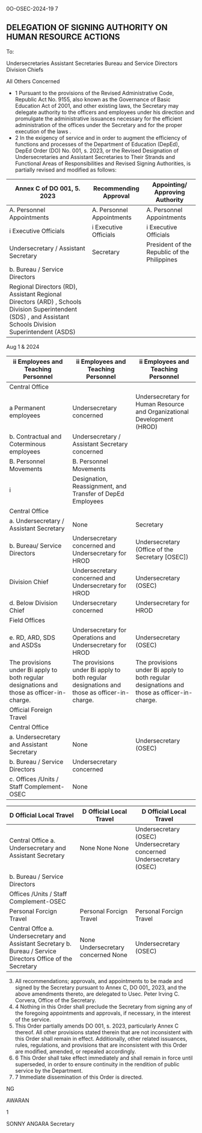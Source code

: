 <!-- image -->

<!-- image -->

<!-- image -->

<!-- image -->

<!-- image -->

<!-- image -->

<!-- image -->

<!-- image -->

0O-OSEC-2024-19 7

## DELEGATION OF SIGNING AUTHORITY ON HUMAN RESOURCE ACTIONS

To:

Undersecretaries Assistant Secretaries Bureau and Service Directors Division Chiefs

All Others Concerned

- 1 Pursuant to the provisions of the Revised Administrative Code, Republic Act No. 9155, also known as the Governance of Basic Education Act of 2001, and other   existing   laws, the   Secretary may   delegate   authority to the officers and employees under his direction and promulgate the administrative issuances necessary for the efficient administration of the offices under the Secretary and for the proper execution of the laws .
- 2 In the exigency of service and in order to augment the efficiency of functions and processes of the Department of Education (DepEd), DepEd Order (DO) No. 001, s. 2023, or the Revised Designation of Undersecretaries and Assistant Secretaries to Their Strands and Functional Areas of Responsibilities and Revised Signing Authorities, is partially revised and modified as follows:

| Annex C of DO 001, 5. 2023                                                                                                                                 | Recommending Approval     | Appointing/ Approving Authority              |
|------------------------------------------------------------------------------------------------------------------------------------------------------------|---------------------------|----------------------------------------------|
| A. Personnel Appointments                                                                                                                                  | A. Personnel Appointments | A. Personnel Appointments                    |
| i Executive Officials                                                                                                                                      | i Executive Officials     | i Executive Officials                        |
| Undersecretary / Assistant Secretary                                                                                                                       | Secretary                 | President of the Republic of the Philippines |
| b. Bureau / Service Directors                                                                                                                              |                           |                                              |
| Regional Directors (RD), Assistant Regional Directors (ARD) , Schools Division Superintendent (SDS) , and Assistant Schools Division Superintendent (ASDS) |                           |                                              |

<!-- image -->

<!-- image -->

<!-- image -->

<!-- image -->

Aug 1 &amp; 2024

| ii Employees and Teaching Personnel                                                        | ii Employees and Teaching Personnel                                                        | ii Employees and Teaching Personnel                                                        |
|--------------------------------------------------------------------------------------------|--------------------------------------------------------------------------------------------|--------------------------------------------------------------------------------------------|
| Central Office                                                                             |                                                                                            |                                                                                            |
| a Permanent employees                                                                      | Undersecretary concerned                                                                   | Undersecretary for Human Resource and Organizational Development (HROD)                    |
| b. Contractual and Coterminous employees                                                   | Undersecretary / Assistant Secretary concerned                                             |                                                                                            |
| B. Personnel Movements                                                                     | B. Personnel Movements                                                                     |                                                                                            |
| i                                                                                          | Designation, Reassignment, and Transfer of DepEd Employees                                 |                                                                                            |
| Central Office                                                                             |                                                                                            |                                                                                            |
| a. Undersecretary / Assistant Secretary                                                    | None                                                                                       | Secretary                                                                                  |
| b. Bureau/ Service Directors                                                               | Undersecretary concerned and Undersecretary for HROD                                       | Undersecretary (Office of the Secretary [OSEC])                                            |
| Division Chief                                                                             | Undersecretary concerned and Undersecretary for HROD                                       | Undersecretary (OSEC)                                                                      |
| d. Below Division Chief                                                                    | Undersecretary concerned                                                                   | Undersecretary for HROD                                                                    |
| Field Offices                                                                              |                                                                                            |                                                                                            |
| e. RD, ARD, SDS and ASDSs                                                                  | Undersecretary for Operations and Undersecretary for HROD                                  | Undersecretary (OSEC)                                                                      |
| The provisions under Bi apply to both regular designations and those as officer-in-charge. | The provisions under Bi apply to both regular designations and those as officer-in-charge. | The provisions under Bi apply to both regular designations and those as officer-in-charge. |
| Official Foreign Travel                                                                    |                                                                                            |                                                                                            |
| Central Office                                                                             |                                                                                            |                                                                                            |
| a. Undersecretary and Assistant Secretary                                                  | None                                                                                       | Undersecretary (OSEC)                                                                      |
| b. Bureau / Service Directors                                                              | Undersecretary concerned                                                                   |                                                                                            |
| c. Offices /Units / Staff Complement-OSEC                                                  | None                                                                                       |                                                                                            |

| D Official Local Travel                                                                                       | D Official Local Travel            | D Official Local Travel                                              |
|---------------------------------------------------------------------------------------------------------------|------------------------------------|----------------------------------------------------------------------|
| Central Office a. Undersecretary and Assistant Secretary                                                      | None None None                     | Undersecretary (OSEC) Undersecretary concerned Undersecretary (OSEC) |
| b. Bureau / Service Directors                                                                                 |                                    |                                                                      |
| Offices /Units / Staff Complement-OSEC                                                                        |                                    |                                                                      |
| Personal Forcign Travel                                                                                       | Personal Forcign Travel            | Personal Forcign Travel                                              |
| Central Offce a. Undersecretary and Assistant Secretary b. Bureau / Service Directors Office of the Secretary | None Undersecretary concerned None | Undersecretary (OSEC)                                                |

3. All recommendations; approvals, and appointments to be made and signed by the Secretary pursuant to Annex C, DO 001\_ 2023, and the above amendments thereto, are delegated to Usec. Peter Irving C. Corvera, Office of the Secretary.
2. 4 Nothing in this Order shall preclude the Secretary from signing any of the foregoing appointments and approvals, if necessary, in the interest of the service.
5. This Order partially amends DO 001, s. 2023, particularly Annex C thereof. All other provisions stated therein that are not inconsistent with this Order shall remain in effect. Additionally, other related issuances, rules, regulations, and provisions that are inconsistent with this Order are modified, amended, or repealed accordingly.
4. 6 This Order shall take effect immediately and shall remain in force until superseded, in order to ensure continuity in the rendition of public service by the Department.
5. 7 Immediate dissemination of this Order is directed.

<!-- image -->

NG

AWARAN

1

<!-- image -->

SONNY ANGARA Secretary

<!-- image -->

<!-- image -->

<!-- image -->

<!-- image -->

<!-- image -->

<!-- image -->

<!-- image -->
